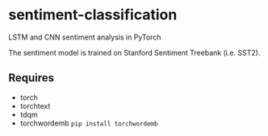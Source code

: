 # sentiment-classification

LSTM and CNN sentiment analysis in PyTorch

The sentiment model is trained on Stanford Sentiment Treebank (i.e. SST2).

## Requires

- torch
- torchtext
- tdqm
- torchwordemb  `pip install torchwordemb`
